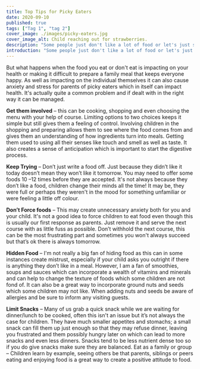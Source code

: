 ```yaml
---
title: Top Tips for Picky Eaters
date: 2020-09-10
published: true
tags: ["Tag 1", "tag 2"]
cover_image: ./images/picky-eaters.jpg
cover_image_alt: Child reaching out for strawberries.
description: "Some people just don't like a lot of food or let's just say, they like what they like and that's all there is to it!"
introduction: "Some people just don't like a lot of food or let's just say, they like what they like and that's all there is to it!"
---
```


But what happens when the food you eat or don't eat is impacting on your health or making it difficult to prepare a family meal that keeps everyone happy. As well as impacting on the individual themselves it can also cause anxiety and stress for parents of picky eaters which in itself can impact health. It's actually quite a common problem and if dealt with in the right way it can be managed.

**Get them involved** – this can be cooking, shopping and even choosing the menu with your help of course. Limiting options to two choices keeps it simple but still gives them a feeling of control. Involving children in the shopping and preparing allows them to see where the food comes from and gives them an understanding of how ingredients turn into meals. Getting them used to using all their senses like touch and smell as well as taste. It also creates a sense of anticipation which is important to start the digestive process.

**Keep Trying** – Don’t just write a food off. Just because they didn’t like it today doesn’t mean they won’t like it tomorrow. You may need to offer some foods 10 –12 times before they are accepted. It's not always because they don’t like a food, children change their minds all the time! It may be, they were full or perhaps they weren't in the mood for something unfamiliar or were feeling a little off colour.

**Don’t Force foods** – This may create unnecessary anxiety both for you and your child. It's not a good idea to force children to eat food even though this is usually our first response as parents. Just remove it and serve the next course with as little fuss as possible. Don’t withhold the next course, this can be the most frustrating part and sometimes you won't always succeed but that’s ok there is always tomorrow.

**Hidden Food** – I'm not really a big fan of hiding food as this can in some instances create mistrust, especially if your child asks you outright if there is anything they don’t like in a meal. However, I am a fan of smoothies, soups and sauces which can incorporate a wealth of vitamins and minerals and can help to change the texture of foods which some children are not fond of. It can also be a great way to incorporate ground nuts and seeds which some children may not like. When adding nuts and seeds be aware of allergies and be sure to inform any visiting guests.

**Limit Snacks** – Many of us grab a quick snack while we are waiting for dinner/lunch to be cooked, often this isn't an issue but it’s not always the case for children. They have much smaller appetites and stomachs; a small snack can fill them up just enough so that they may refuse dinner, leaving you frustrated and them possibly hungry later on which can lead to more snacks and even less dinners. Snacks tend to be less nutrient dense too so if you do give snacks make sure they are balanced.
Eat as a family or group – Children learn by example, seeing others be that parents, siblings or peers eating and enjoying food is a great way to create a positive attitude to food.
